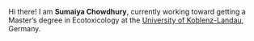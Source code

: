 Hi there! I am **Sumaiya Chowdhury**, currently working toward getting a Master’s degree in Ecotoxicology at the [University of Koblenz-Landau](https://www.uni-koblenz-landau.de/de/landau), Germany. 
